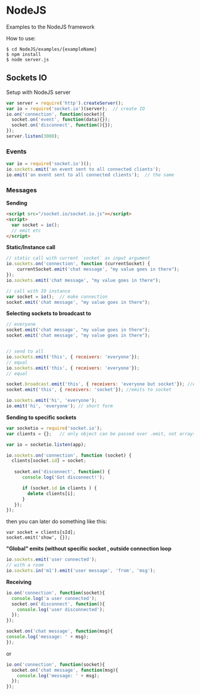 # NodeJS
Examples to the NodeJS framework


How to use:

```
$ cd NodeJS/examples/{exampleName}
$ npm install
$ node server.js
```



## Sockets IO

Setup with NodeJS server
```js
var server = require('http').createServer();
var io = require('socket.io')(server);	// create IO
io.on('connection', function(socket){
  socket.on('event', function(data){});
  socket.on('disconnect', function(){});
});
server.listen(3000);
```
### Events

```js
var io = require('socket.io')();
io.sockets.emit('an event sent to all connected clients');
io.emit('an event sent to all connected clients');	// the same
```

### Messages

**Sending**

```html
<script src="/socket.io/socket.io.js"></script>
<script>
  var socket = io();
  // emit etc
</script>
```

**Static/Instance call**
```js
// static call with current `socket` as input argument
io.sockets.on('connection', function (currentSocket) {
	currentSocket.emit('chat message', "my value goes in there");
});
io.sockets.emit('chat message', "my value goes in there");
```
```js
// call with IO instance
var socket = io();	// make connection
socket.emit('chat message', "my value goes in there");
```


**Selecting sockets to broadcast to**


```js
// everyone
socket.emit('chat message', "my value goes in there");
socket.emit('chat message', "my value goes in there");


// send to all
io.sockets.emit('this', { receivers: 'everyone'});
// equal
io.sockets.emit('this', { receivers: 'everyone'});
// equal

socket.broadcast.emit('this', { receivers: 'everyone but socket'}); //emits to everyone but socket
socket.emit('this', { receivers: 'socket'}); //emits to socket

io.sockets.emit('hi', 'everyone');
io.emit('hi', 'everyone'); // short form
```

**Sending to specific sockets**
```js
var socketio = require('socket.io');
var clients = {};	// only object can be passed over .emit, not arrays!

var io = socketio.listen(app);

io.sockets.on('connection', function (socket) {
  clients[socket.id] = socket;
  
   socket.on('disconnect', function() {
      console.log('Got disconnect!');

      if (socket.id in clients ) {
      	delete clients[i];
	  }
   });
});
```

then you can later do something like this:
```
var socket = clients[sId];
socket.emit('show', {});
```

**"Global" emits (without specific socket , outside connection loop**
```js
io.sockets.emit('user connected');
// with a room
io.sockets.in('m1').emit('user message', 'from', 'msg');
```

**Receiving**



```js
io.on('connection', function(socket){
  console.log('a user connected');
  socket.on('disconnect', function(){
    console.log('user disconnected');
  });
});
```

```js
socket.on('chat message', function(msg){
console.log('message: ' + msg);
});
```
or
```js
io.on('connection', function(socket){
  socket.on('chat message', function(msg){
    console.log('message: ' + msg);
  });
});
```






